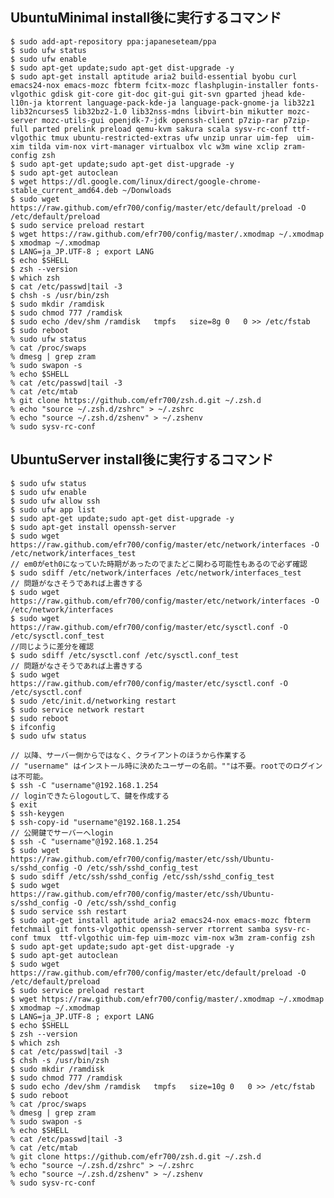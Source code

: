<!-- -*- gfm -*- -->

## UbuntuMinimal install後に実行するコマンド ##
	$ sudo add-apt-repository ppa:japaneseteam/ppa
	$ sudo ufw status
	$ sudo ufw enable
	$ sudo apt-get update;sudo apt-get dist-upgrade -y
	$ sudo apt-get install aptitude aria2 build-essential byobu curl emacs24-nox emacs-mozc fbterm fcitx-mozc flashplugin-installer fonts-vlgothic gdisk git-core git-doc git-gui git-svn gparted jhead kde-l10n-ja ktorrent language-pack-kde-ja language-pack-gnome-ja lib32z1 lib32ncurses5 lib32bz2-1.0 lib32nss-mdns libvirt-bin mikutter mozc-server mozc-utils-gui openjdk-7-jdk openssh-client p7zip-rar p7zip-full parted prelink preload qemu-kvm sakura scala sysv-rc-conf ttf-vlgothic tmux ubuntu-restricted-extras ufw unzip unrar uim-fep  uim-xim tilda vim-nox virt-manager virtualbox vlc w3m wine xclip zram-config zsh
	$ sudo apt-get update;sudo apt-get dist-upgrade -y
	$ sudo apt-get autoclean
	$ wget https://dl.google.com/linux/direct/google-chrome-stable_current_amd64.deb ~/Donwloads
	$ sudo wget https://raw.github.com/efr700/config/master/etc/default/preload -O /etc/default/preload
	$ sudo service preload restart
	$ wget https://raw.github.com/efr700/config/master/.xmodmap ~/.xmodmap
	$ xmodmap ~/.xmodmap
	$ LANG=ja_JP.UTF-8 ; export LANG
	$ echo $SHELL
	$ zsh --version
	$ which zsh
	$ cat /etc/passwd|tail -3
	$ chsh -s /usr/bin/zsh
	$ sudo mkdir /ramdisk
	$ sudo chmod 777 /ramdisk
	$ sudo echo /dev/shm /ramdisk   tmpfs   size=8g 0   0 >> /etc/fstab
	$ sudo reboot
	% sudo ufw status
	% cat /proc/swaps
	% dmesg | grep zram
	% sudo swapon -s
	% echo $SHELL
	% cat /etc/passwd|tail -3
	% cat /etc/mtab
	% git clone https://github.com/efr700/zsh.d.git ~/.zsh.d
	% echo "source ~/.zsh.d/zshrc" > ~/.zshrc
	% echo "source ~/.zsh.d/zshenv" > ~/.zshenv
	% sudo sysv-rc-conf
	
	
## UbuntuServer install後に実行するコマンド ##
	$ sudo ufw status
	$ sudo ufw enable
	$ sudo ufw allow ssh
	$ sudo ufw app list
	$ sudo apt-get update;sudo apt-get dist-upgrade -y
	$ sudo apt-get install openssh-server
	$ sudo wget https://raw.github.com/efr700/config/master/etc/network/interfaces -O /etc/network/interfaces_test
	// em0がeth0になっていた時期があったのでまたどこ関わる可能性もあるので必ず確認
	$ sudo sdiff /etc/network/interfaces /etc/network/interfaces_test
	// 問題がなさそうであれば上書きする
	$ sudo wget https://raw.github.com/efr700/config/master/etc/network/interfaces -O /etc/network/interfaces
	$ sudo wget https://raw.github.com/efr700/config/master/etc/sysctl.conf -O /etc/sysctl.conf_test
	//同じように差分を確認
	$ sudo sdiff /etc/sysctl.conf /etc/sysctl.conf_test
	// 問題がなさそうであれば上書きする
	$ sudo wget https://raw.github.com/efr700/config/master/etc/sysctl.conf -O /etc/sysctl.conf
	$ sudo /etc/init.d/networking restart
	$ sudo service network restart
	$ sudo reboot
	$ ifconfig
	$ sudo ufw status
	
	// 以降、サーバー側からではなく、クライアントのほうから作業する
	// "username" はインストール時に決めたユーザーの名前。""は不要。rootでのログインは不可能。
	$ ssh -C "username"@192.168.1.254
	// loginできたらlogoutして、鍵を作成する
	$ exit
	$ ssh-keygen
	$ ssh-copy-id "username"@192.168.1.254
	// 公開鍵でサーバーへlogin
	$ ssh -C "username"@192.168.1.254
	$ sudo wget https://raw.github.com/efr700/config/master/etc/ssh/Ubuntu-s/sshd_config -O /etc/ssh/sshd_config_test
	$ sudo sdiff /etc/ssh/sshd_config /etc/ssh/sshd_config_test
	$ sudo wget https://raw.github.com/efr700/config/master/etc/ssh/Ubuntu-s/sshd_config -O /etc/ssh/sshd_config
	$ sudo service ssh restart
	$ sudo apt-get install aptitude aria2 emacs24-nox emacs-mozc fbterm fetchmail git fonts-vlgothic openssh-server rtorrent samba sysv-rc-conf tmux  ttf-vlgothic uim-fep uim-mozc vim-nox w3m zram-config zsh
	$ sudo apt-get update;sudo apt-get dist-upgrade -y
	$ sudo apt-get autoclean
	$ sudo wget https://raw.github.com/efr700/config/master/etc/default/preload -O /etc/default/preload
	$ sudo service preload restart
	$ wget https://raw.github.com/efr700/config/master/.xmodmap ~/.xmodmap
	$ xmodmap ~/.xmodmap
	$ LANG=ja_JP.UTF-8 ; export LANG
	$ echo $SHELL
	$ zsh --version
	$ which zsh
	$ cat /etc/passwd|tail -3
	$ chsh -s /usr/bin/zsh
	$ sudo mkdir /ramdisk
	$ sudo chmod 777 /ramdisk
	$ sudo echo /dev/shm /ramdisk   tmpfs   size=10g 0   0 >> /etc/fstab
	$ sudo reboot
	% cat /proc/swaps
	% dmesg | grep zram
	% sudo swapon -s
	% echo $SHELL
	% cat /etc/passwd|tail -3
	% cat /etc/mtab
	% git clone https://github.com/efr700/zsh.d.git ~/.zsh.d
	% echo "source ~/.zsh.d/zshrc" > ~/.zshrc
	% echo "source ~/.zsh.d/zshenv" > ~/.zshenv
	% sudo sysv-rc-conf
